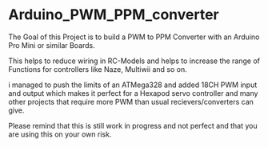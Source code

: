 # Arduino_PWM_PPM_converter

The Goal of this Project is to build a PWM to PPM Converter with an Arduino Pro Mini or similar Boards.

This helps to reduce wiring in RC-Models and helps to increase the range of Functions for controllers like Naze, Multiwii and so on.


i managed to push the limits of an ATMega328 and added 18CH PWM input and output which makes it perfect for a Hexapod servo controller and many other projects that require more PWM than usual recievers/converters can give.

Please remind that this is still work in progress and not perfect and that you are using this on your own risk.
